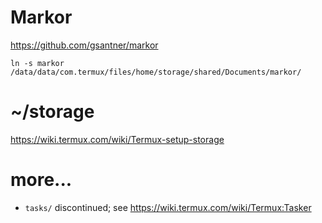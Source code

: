 # Markor
https://github.com/gsantner/markor
```
ln -s markor /data/data/com.termux/files/home/storage/shared/Documents/markor/
```


# ~/storage
https://wiki.termux.com/wiki/Termux-setup-storage


# more...
- `tasks/` discontinued; see https://wiki.termux.com/wiki/Termux:Tasker

